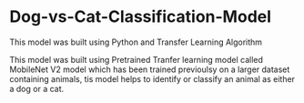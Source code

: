 # Dog-vs-Cat-Classification-Model
This model was built using Python and Transfer Learning Algorithm


This model was built using Pretrained Tranfer learning model called MobileNet V2 model
which has been trained previoulsy on a larger dataset containing animals, tis model helps to identify
or classify an animal as either a dog or a cat.
